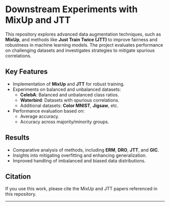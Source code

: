 # Downstream Experiments with MixUp and JTT

This repository explores advanced data augmentation techniques, such as **MixUp**, and methods like **Just Train Twice (JTT)** to improve fairness and robustness in machine learning models. The project evaluates performance on challenging datasets and investigates strategies to mitigate spurious correlations.

## Key Features
- Implementation of **MixUp** and **JTT** for robust training.
- Experiments on balanced and unbalanced datasets:
  - **CelebA**: Balanced and unbalanced class ratios.
  - **Waterbird**: Datasets with spurious correlations.
  - Additional datasets: **Color MNIST**, **Jigsaw**, etc.
- Performance evaluation based on:
  - Average accuracy.
  - Accuracy across majority/minority groups.

## Results
- Comparative analysis of methods, including **ERM**, **DRO**, **JTT**, and **GIC**.
- Insights into mitigating overfitting and enhancing generalization.
- Improved handling of imbalanced and biased data distributions.

## Citation
If you use this work, please cite the MixUp and JTT papers referenced in this repository.

---
